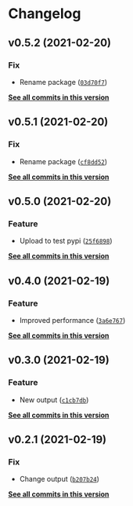 # Changelog

<!--next-version-placeholder-->

## v0.5.2 (2021-02-20)
### Fix
* Rename package ([`03d70f7`](https://github.com/uniqueg/semantic-releases/commit/03d70f78ec9912f8cf03eb04d8e2b03aac9cc51e))

**[See all commits in this version](https://github.com/uniqueg/semantic-releases/compare/v0.5.1...v0.5.2)**

## v0.5.1 (2021-02-20)
### Fix
* Rename package ([`cf8dd52`](https://github.com/uniqueg/semantic-releases/commit/cf8dd52bb6fc10db4d35dc90041b73da3c9dfd2c))

**[See all commits in this version](https://github.com/uniqueg/semantic-releases/compare/v0.5.0...v0.5.1)**

## v0.5.0 (2021-02-20)
### Feature
* Upload to test pypi ([`25f6898`](https://github.com/uniqueg/semantic-releases/commit/25f6898ddb755b697c06b56673609b8fb38ef94e))

**[See all commits in this version](https://github.com/uniqueg/semantic-releases/compare/v0.4.0...v0.5.0)**

## v0.4.0 (2021-02-19)
### Feature
* Improved performance ([`3a6e767`](https://github.com/uniqueg/semantic-releases/commit/3a6e767ccf0a629dc383075ca5f32bca536e95cd))

**[See all commits in this version](https://github.com/uniqueg/semantic-releases/compare/v0.3.0...v0.4.0)**

## v0.3.0 (2021-02-19)
### Feature
* New output ([`c1cb7db`](https://github.com/uniqueg/semantic-releases/commit/c1cb7dbe33db0633fa6b6d415d46cfe4e744097b))

**[See all commits in this version](https://github.com/uniqueg/semantic-releases/compare/v0.2.1...v0.3.0)**

## v0.2.1 (2021-02-19)
### Fix
* Change output ([`b207b24`](https://github.com/uniqueg/semantic-releases/commit/b207b244c59564e237f259491de7f90d06af5a3e))

**[See all commits in this version](https://github.com/uniqueg/semantic-releases/compare/v0.2.0...v0.2.1)**
